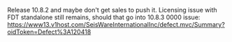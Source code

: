 Release 10.8.2 and maybe don't get sales to push it. 
Licensing issue with FDT standalone still remains, should that go into 10.8.3
0000 issue: https://www13.v1host.com/SeisWareInternationalInc/defect.mvc/Summary?oidToken=Defect%3A120418

